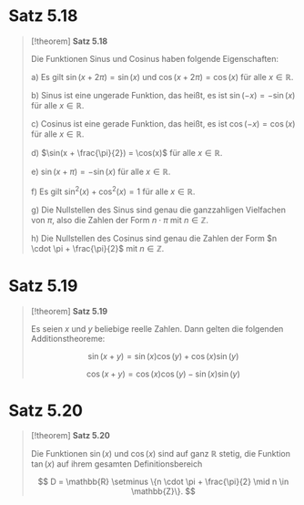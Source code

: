 # Satz 5.18

> [!theorem] **Satz 5.18**
> 
> Die Funktionen Sinus und Cosinus haben folgende Eigenschaften:
> 
> a) Es gilt $\sin(x + 2\pi) = \sin(x)$ und $\cos(x + 2\pi) = \cos(x)$ für alle $x \in \mathbb{R}$.
> 
> b) Sinus ist eine ungerade Funktion, das heißt, es ist $\sin(-x) = -\sin(x)$ für alle $x \in \mathbb{R}$.
> 
> c) Cosinus ist eine gerade Funktion, das heißt, es ist $\cos(-x) = \cos(x)$ für alle $x \in \mathbb{R}$.
> 
> d) $\sin(x + \frac{\pi}{2}) = \cos(x)$ für alle $x \in \mathbb{R}$.
> 
> e) $\sin(x + \pi) = -\sin(x)$ für alle $x \in \mathbb{R}$.
> 
> f) Es gilt $\sin^2(x) + \cos^2(x) = 1$ für alle $x \in \mathbb{R}$.
> 
> g) Die Nullstellen des Sinus sind genau die ganzzahligen Vielfachen von $\pi$, also die Zahlen der Form $n \cdot \pi$ mit $n \in \mathbb{Z}$.
> 
> h) Die Nullstellen des Cosinus sind genau die Zahlen der Form $n \cdot \pi + \frac{\pi}{2}$ mit $n \in \mathbb{Z}$.

# Satz 5.19

> [!theorem] **Satz 5.19**
> 
> Es seien $x$ und $y$ beliebige reelle Zahlen. Dann gelten die folgenden Additionstheoreme:
> 
> $$
> \sin(x + y) = \sin(x) \cos(y) + \cos(x) \sin(y)
> $$
> 
> $$
> \cos(x + y) = \cos(x) \cos(y) - \sin(x) \sin(y)
> $$

# Satz 5.20

> [!theorem] **Satz 5.20**
> 
> Die Funktionen $\sin(x)$ und $\cos(x)$ sind auf ganz $\mathbb{R}$ stetig, die Funktion $\tan(x)$ auf ihrem gesamten Definitionsbereich
> 
> $$
> D = \mathbb{R} \setminus \{n \cdot \pi + \frac{\pi}{2} \mid n \in \mathbb{Z}\}.
> $$
